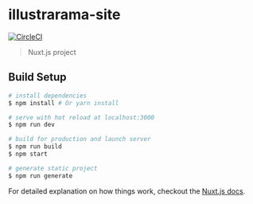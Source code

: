 # illustrarama-site

[![CircleCI](https://circleci.com/gh/oleche/illustrarama-site-2.svg?style=svg&circle-token=ae963b3225c5c8486fa058ae15ae783c87721128)](https://circleci.com/gh/oleche/illustrarama-site-2)

> Nuxt.js project

## Build Setup

``` bash
# install dependencies
$ npm install # Or yarn install

# serve with hot reload at localhost:3000
$ npm run dev

# build for production and launch server
$ npm run build
$ npm start

# generate static project
$ npm run generate
```

For detailed explanation on how things work, checkout the [Nuxt.js docs](https://github.com/nuxt/nuxt.js).
